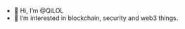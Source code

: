 - 👋 Hi, I’m @QiLOL
- 👀 I’m interested in blockchain, security and web3 things.
<!-- - 🌱 I’m currently working as 
- 💞️ I’m looking to collaborate on ...
- 📫 How to reach me ... -->

<!---
QiLOL/QiLOL is a ✨ special ✨ repository because its `README.md` (this file) appears on your GitHub profile.
You can click the Preview link to take a look at your changes.
--->
